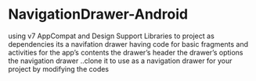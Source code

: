 # NavigationDrawer-Android
using v7 AppCompat and Design Support Libraries to  project as dependencies
its a navifation drawer having code for
basic fragments and activities for the app’s contents
the drawer’s header
the drawer’s options
the navigation drawer
..clone it to use as a navigation drawer for your project by modifying the codes
